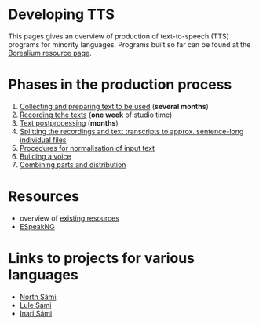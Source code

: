 # Developing TTS

This pages gives an overview of production of text-to-speech (TTS) programs for minority languages. Programs built so far can be found at the [Borealium resource page](https://borealium.org/category/text-to-speech/).


# Phases in the production process

1. [Collecting and preparing text to be used](text-preparation.html) (**several months**)
2. [Recording tehe texts](recording.md) (**one week** of studio time)
3. [Text postprocessing](text-postprocessing.md) (**months**)
4. [Splitting the recordings and text transcripts to approx. sentence-long individual files](sentence-alignment.md)
5. [Procedures for normalisation of input text](text-normalisation.md)
6. [Building a voice](building-voice.md)
7. [Combining parts and distribution](combining.md)

# Resources

- overview of [existing resources](../SpeechTechnologyResources.md)
- [ESpeakNG](ESpeakNG.md)

# Links to projects for various languages

- [North Sámi](/speech-sme/)
- [Lule Sámi](/speech-smj/)
- [Inari Sámi](/speech-smn/)

